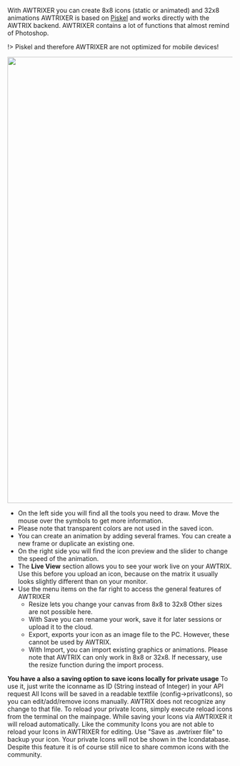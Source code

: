 With AWTRIXER you can create 8x8 icons (static or animated) and 32x8 animations
AWTRIXER is based on [Piskel](https://www.piskelapp.com/) and works directly with the AWTRIX backend.
AWTRIXER contains a lot of functions that almost remind of Photoshop.

!> Piskel and therefore AWTRIXER are not optimized for mobile devices!

<div align=center>
  <img width="1000" src="../assets/creator.gif"/>
</div>

- On the left side you will find all the tools you need to draw. Move the mouse over the symbols to get more information.
- Please note that transparent colors are not used in the saved icon.
- You can create an animation by adding several frames. You can create a new frame or duplicate an existing one.
- On the right side you will find the icon preview and the slider to change the speed of the animation.
- The **Live View** section allows you to see your work live on your AWTRIX. Use this before you upload an icon, because on the matrix it usually looks slightly different than on your monitor.
- Use the menu items on the far right to access the general features of AWTRIXER
  - Resize lets you change your canvas from 8x8 to 32x8 Other sizes are not possible here.
  - With Save you can rename your work, save it for later sessions or upload it to the cloud.
  - Export, exports your icon as an image file to the PC. However, these cannot be used by AWTRIX.
  - With Import, you can import existing graphics or animations. Please note that AWTRIX can only work in 8x8 or 32x8. If necessary, use the resize function during the import process.

**You have a also a saving option to save icons locally for private usage**
To use it, just write the iconname as ID (String instead of Integer) in your API request
All Icons will be saved in a readable textfile (config->privatIcons), so you can edit/add/remove icons manually.
AWTRIX does not recognize any change to that file. To reload your private Icons, simply execute reload icons from the terminal on the mainpage. While saving your Icons via AWTRIXER it will reload automatically.
Like the community Icons you are not able to reload your Icons in AWTRIXER for editing. Use "Save as .awtrixer file" to backup your icon.
Your private Icons will not be shown in the Icondatabase.
Despite this feature it is of course still nice to share common icons with the community.
